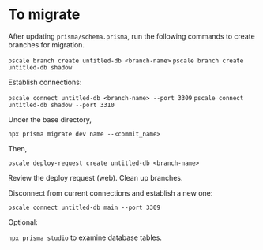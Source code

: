 # To migrate

After updating `prisma/schema.prisma`, run the following commands to create branches for migration.

`pscale branch create untitled-db <branch-name>`
`pscale branch create untitled-db shadow`

Establish connections:

`pscale connect untitled-db <branch-name> --port 3309`
`pscale connect untitled-db shadow --port 3310`

Under the base directory,

`npx prisma migrate dev name --<commit_name>`

Then,

`pscale deploy-request create untitled-db <branch-name>`

Review the deploy request (web). Clean up branches.

Disconnect from current connections and establish a new one:

`pscale connect untitled-db main --port 3309`

Optional:

`npx prisma studio` to examine database tables.
